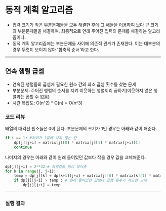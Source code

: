 
# 동적 계획 알고리즘
 - 입력 크기가 작은 부분문제들을 모두 해결한 후에 그 해들을 이용하여 보다 큰 크기의 부분문제들을 해결하여, 최종적으로 언래 주어진 입력의 문제를 해결하는 알고리즘이다.
 - 동적 계획 알고리즘에는 부분문제들 사이에 의존적 관계가 존재한다. 이는 대부분의 경우 뚜렷이 보이지 않아 '함축적 순서'라고 한다.

------


## 연속 행렬 곱셈
- 연속된 행렬들의 곱셈에 필요한 원소 간의 최소 곱셈 횟수를 찾는 문제
- 부분문제: 주어진 행렬의 순서를 지켜 이웃하는 행렬끼리 곱하기(이웃하지 않은 행렬과는 곱할 수 없음)
- 시간 복잡도: O(n^2) * O(n) = O(n^3)

### 코드 리뷰
배열의 대각선 원소들은 0이 된다.
부분문제의 크기가 1인 경우는 아래와 같이 해준다.
~~~python
if i == 1: #차이가 1밖에 나지 않는 칸
    dp[j][j+i] = matrix[j][0] * matrix[j][1] * matrix[j+i][1]
    continue
~~~

나머지의 경우는 아래와 같이 원래 들어있던 값보다 작을 경우 값을 교체해준다.
~~~python
dp[j][j+i] = 2**32 # 최댓값을 미리 넣어줌
for k in range(j, j+i):
    temp = dp[j][k] + dp[k+1][j+i] + matrix[j][0] * matrix[k][1] * matrix[j+i][1]
    if dp[j][j+i] > temp : # 원래 들어있던 값보다 곱셈 횟수가 적으면 교체
        dp[j][j+i] = temp 
~~~

------

### 실행 결과



